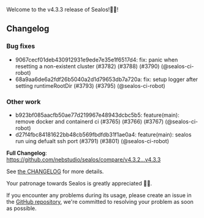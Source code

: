 Welcome to the v4.3.3 release of Sealos!🎉🎉!



## Changelog
### Bug fixes
* 9067cecf01deb430912931e9ede7e35e1f6517d4: fix: panic when resetting a non-existent cluster (#3782) (#3788) (#3790) (@sealos-ci-robot)
* 68a9aa6de6a2fdf26b5040a2d1d79653db7a720a: fix: setup logger after setting runtimeRootDir (#3793) (#3795) (@sealos-ci-robot)
### Other work
* b923bf085aacfb50ae77d219967e48943dcbc5b5: feature(main): remove docker and containerd ci (#3765) (#3766) (#3767) (@sealos-ci-robot)
* d27f4fbc84181622bb48cb569fbdfdb31f1ae0a4: feature(main): sealos run uing defualt ssh port (#3791) (#3801) (@sealos-ci-robot)

**Full Changelog**: https://github.com/nebstudio/sealos/compare/v4.3.2...v4.3.3

See [the CHANGELOG](https://github.com/nebstudio/sealos/blob/main/CHANGELOG/CHANGELOG.md) for more details.

Your patronage towards Sealos is greatly appreciated 🎉🎉.

If you encounter any problems during its usage, please create an issue in the [GitHub repository](https://github.com/nebstudio/sealos), we're committed to resolving your problem as soon as possible.
